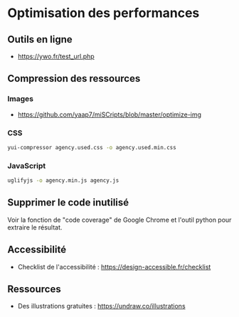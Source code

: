 # Optimisation des performances

## Outils en ligne

* <https://ywo.fr/test_url.php>

## Compression des ressources

### Images

* <https://github.com/yaap7/miSCripts/blob/master/optimize-img>

### CSS

``` bash
yui-compressor agency.used.css -o agency.used.min.css
```

### JavaScript

``` bash
uglifyjs -o agency.min.js agency.js
```

## Supprimer le code inutilisé

Voir la fonction de "code coverage" de Google Chrome et l'outil python pour extraire le résultat.

## Accessibilité

* Checklist de l'accessibilité : <https://design-accessible.fr/checklist>

## Ressources

* Des illustrations gratuites : <https://undraw.co/illustrations>
